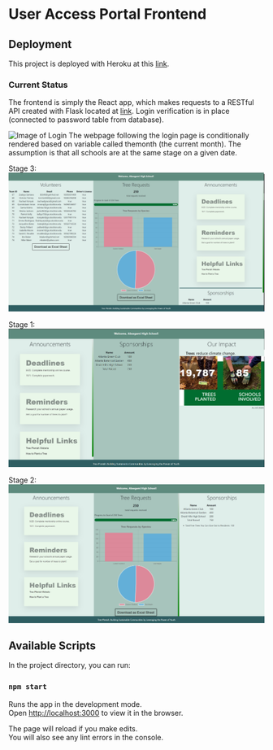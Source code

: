 # User Access Portal Frontend

## Deployment
This project is deployed with Heroku at this [link](https://access-portal-frontend.herokuapp.com/).

### Current Status
The frontend is simply the React app, which makes requests to a RESTful API created with Flask located at [link](http://portalbackend-env.eba-gwppy2gw.us-east-2.elasticbeanstalk.com/).
Login verification is in place (connected to password table from database).

![Image of Login](/public/login.png)
The webpage following the login page is conditionally rendered based on variable called themonth (the current month).
The assumption is that all schools are at the same stage on a given date.

Stage 3:
![Image of Dashboard](/public/dashboard-Jul-22.png)

Stage 1:
![Image of StageOne](/public/stageone-Jul-22.png)

Stage 2:
![Image of StageTwo](/public/stagetwo-Jul-22.png)

## Available Scripts

In the project directory, you can run:

### `npm start`

Runs the app in the development mode.\
Open [http://localhost:3000](http://localhost:3000) to view it in the browser.

The page will reload if you make edits.\
You will also see any lint errors in the console.
